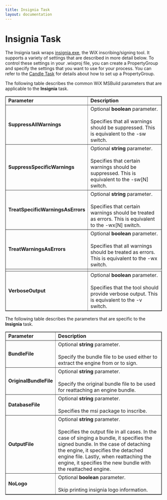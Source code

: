 ```yaml
---
title: Insignia Task
layout: documentation
---
```


# Insignia Task

The Insignia task wraps [insignia.exe](~/overview/insignia.html), the WiX inscribing/signing tool. It supports a variety of settings that are described in more detail below. To control these settings in your .wixproj file, you can create a PropertyGroup and specify the settings that you want to use for your process. You can refer to the [Candle Task](candle.html) for details about how to set up a PropertyGroup.

The following table describes the common WiX MSBuild parameters that are applicable to the <b>Insignia</b> task.

<table border="1" cellspacing="0" cellpadding="4">
  <tr>
    <td><b>Parameter</b></td>
    <td><b>Description</b></td>
  </tr>
  <tr>
    <td><b>SuppressAllWarnings</b></td>
    <td>Optional <b>boolean</b> parameter.<br />
    <br />
    Specifies that all warnings should be suppressed. This is equivalent to the -sw switch.</td>
  </tr>
  <tr>
    <td><b>SuppressSpecificWarnings</b></td>
    <td>Optional <b>string</b> parameter.<br />
    <br />
    Specifies that certain warnings should be suppressed. This is equivalent to the -sw[N] switch.</td>
  </tr>
  <tr>
    <td><b>TreatSpecificWarningsAsErrors</b></td>
    <td>Optional <b>string</b> parameter.<br />
    <br />
    Specifies that certain warnings should be treated as errors. This is equivalent to the -wx[N] switch.</td>
  </tr>
  <tr>
    <td><b>TreatWarningsAsErrors</b></td>
    <td>Optional <b>boolean</b> parameter.<br />
    <br />
    Specifies that all warnings should be treated as errors. This is equivalent to the -wx switch.</td>
  </tr>
  <tr>
    <td></td>
  </tr>
  <tr>
    <td><b>VerboseOutput</b></td>
    <td>Optional <b>boolean</b> parameter.<br />
    <br />
    Specifies that the tool should provide verbose output. This is equivalent to the -v switch.</td>
  </tr>
</table>

The following table describes the parameters that are specific to the <b>Insignia</b> task.

<table border="1" cellspacing="0" cellpadding="4">
  <tr>
    <td><b>Parameter</b></td>
    <td><b>Description</b></td>
  </tr>
  <tr>
    <td><b>BundleFile</b></td>
    <td>Optional <b>string</b> parameter.<br />
    <br />
    Specify the bundle file to be used either to extract the engine from or to sign.</td>
  </tr>
  <tr>
    <td><b>OriginalBundleFile</b></td>
    <td>Optional <b>string</b> parameter.<br />
    <br />
    Specify the original bundle file to be used for reattaching an engine bundle.</td>
  </tr>
  <tr>
    <td><b>DatabaseFile</b></td>
    <td>Optional <b>string</b> parameter.<br />
    <br />
    Specifies the msi package to inscribe.</td>
  </tr>
  <tr>
    <td><b>OutputFile</b></td>
    <td>Optional <b>string</b> parameter.<br />
    <br />
    Specifies the output file in all cases. 
    In the case of singing a bundle, it specifies the signed bundle. 
    In the case of detaching the engine, it specifies the detached engine file.
    Lastly, when reattaching the engine, it specifies the new bundle with the reattached engine.
    </td>
  </tr>
  <tr>
    <td><b>NoLogo</b></td>
    <td>Optional <b>boolean</b> parameter.<br />
    <br />
    Skip printing insignia logo information.</td>
  </tr>
</table>
